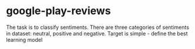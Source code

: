 # google-play-reviews
The task is to classify sentiments. 
There are three categories of sentiments in dataset: neutral, positive and negative. 
Target is simple - define the best learning model
